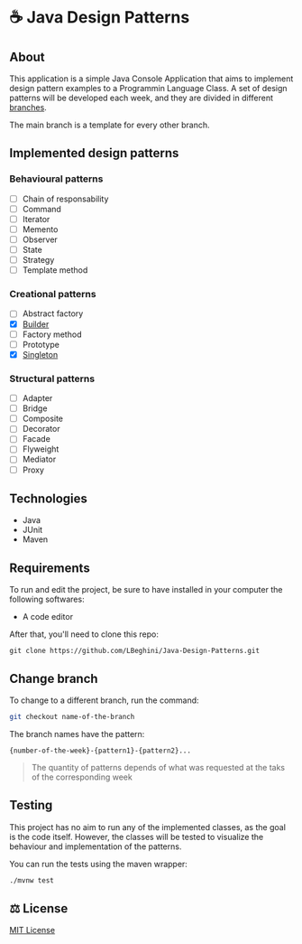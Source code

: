 # ☕ Java Design Patterns

## About

This application is a simple Java Console Application that aims to implement design pattern examples to a Programmin Language Class. A set of design patterns will be developed
each week, and they are divided in different [branches](https://github.com/LBeghini/Java-Design-Patterns/branches).  

The main branch is a template for every other branch.  

## Implemented design patterns
### Behavioural patterns
- [ ] Chain of responsability
- [ ] Command
- [ ] Iterator
- [ ] Memento
- [ ] Observer
- [ ] State
- [ ] Strategy
- [ ] Template method

### Creational patterns
- [ ] Abstract factory
- [x] [Builder](https://github.com/LBeghini/Java-Design-Patterns/tree/1-builder)
- [ ] Factory method
- [ ] Prototype
- [x] [Singleton](https://github.com/LBeghini/Java-Design-Patterns/tree/1-singleton)

### Structural patterns
- [ ] Adapter
- [ ] Bridge
- [ ] Composite
- [ ] Decorator
- [ ] Facade
- [ ] Flyweight
- [ ] Mediator
- [ ] Proxy

## Technologies
- Java
- JUnit
- Maven

## Requirements 
To run and edit the project, be sure to have installed in your computer the following softwares:
- A code editor

After that, you'll need to clone this repo:
```
git clone https://github.com/LBeghini/Java-Design-Patterns.git
```

## Change branch
To change to a different branch, run the command:
```bash
git checkout name-of-the-branch
```
The branch names have the pattern:

```
{number-of-the-week}-{pattern1}-{pattern2}...
```
> The quantity of patterns depends of what was requested at the taks of the corresponding week 

## Testing
This project has no aim to run any of the implemented classes, as the goal is the code itself. However, the classes will be tested to visualize the behaviour and implementation 
of the patterns.  

You can run the tests using the maven wrapper:
```bash
./mvnw test 
```

## :balance_scale: License
[MIT License](https://github.com/LBeghini/Java-Design-Patterns/blob/main/LICENSE)
